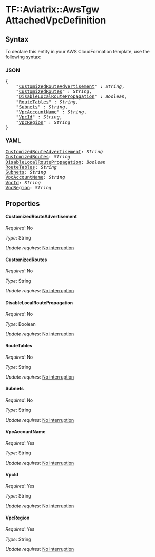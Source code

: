 # TF::Aviatrix::AwsTgw AttachedVpcDefinition

## Syntax

To declare this entity in your AWS CloudFormation template, use the following syntax:

### JSON

<pre>
{
    "<a href="#customizedrouteadvertisement" title="CustomizedRouteAdvertisement">CustomizedRouteAdvertisement</a>" : <i>String</i>,
    "<a href="#customizedroutes" title="CustomizedRoutes">CustomizedRoutes</a>" : <i>String</i>,
    "<a href="#disablelocalroutepropagation" title="DisableLocalRoutePropagation">DisableLocalRoutePropagation</a>" : <i>Boolean</i>,
    "<a href="#routetables" title="RouteTables">RouteTables</a>" : <i>String</i>,
    "<a href="#subnets" title="Subnets">Subnets</a>" : <i>String</i>,
    "<a href="#vpcaccountname" title="VpcAccountName">VpcAccountName</a>" : <i>String</i>,
    "<a href="#vpcid" title="VpcId">VpcId</a>" : <i>String</i>,
    "<a href="#vpcregion" title="VpcRegion">VpcRegion</a>" : <i>String</i>
}
</pre>

### YAML

<pre>
<a href="#customizedrouteadvertisement" title="CustomizedRouteAdvertisement">CustomizedRouteAdvertisement</a>: <i>String</i>
<a href="#customizedroutes" title="CustomizedRoutes">CustomizedRoutes</a>: <i>String</i>
<a href="#disablelocalroutepropagation" title="DisableLocalRoutePropagation">DisableLocalRoutePropagation</a>: <i>Boolean</i>
<a href="#routetables" title="RouteTables">RouteTables</a>: <i>String</i>
<a href="#subnets" title="Subnets">Subnets</a>: <i>String</i>
<a href="#vpcaccountname" title="VpcAccountName">VpcAccountName</a>: <i>String</i>
<a href="#vpcid" title="VpcId">VpcId</a>: <i>String</i>
<a href="#vpcregion" title="VpcRegion">VpcRegion</a>: <i>String</i>
</pre>

## Properties

#### CustomizedRouteAdvertisement

_Required_: No

_Type_: String

_Update requires_: [No interruption](https://docs.aws.amazon.com/AWSCloudFormation/latest/UserGuide/using-cfn-updating-stacks-update-behaviors.html#update-no-interrupt)

#### CustomizedRoutes

_Required_: No

_Type_: String

_Update requires_: [No interruption](https://docs.aws.amazon.com/AWSCloudFormation/latest/UserGuide/using-cfn-updating-stacks-update-behaviors.html#update-no-interrupt)

#### DisableLocalRoutePropagation

_Required_: No

_Type_: Boolean

_Update requires_: [No interruption](https://docs.aws.amazon.com/AWSCloudFormation/latest/UserGuide/using-cfn-updating-stacks-update-behaviors.html#update-no-interrupt)

#### RouteTables

_Required_: No

_Type_: String

_Update requires_: [No interruption](https://docs.aws.amazon.com/AWSCloudFormation/latest/UserGuide/using-cfn-updating-stacks-update-behaviors.html#update-no-interrupt)

#### Subnets

_Required_: No

_Type_: String

_Update requires_: [No interruption](https://docs.aws.amazon.com/AWSCloudFormation/latest/UserGuide/using-cfn-updating-stacks-update-behaviors.html#update-no-interrupt)

#### VpcAccountName

_Required_: Yes

_Type_: String

_Update requires_: [No interruption](https://docs.aws.amazon.com/AWSCloudFormation/latest/UserGuide/using-cfn-updating-stacks-update-behaviors.html#update-no-interrupt)

#### VpcId

_Required_: Yes

_Type_: String

_Update requires_: [No interruption](https://docs.aws.amazon.com/AWSCloudFormation/latest/UserGuide/using-cfn-updating-stacks-update-behaviors.html#update-no-interrupt)

#### VpcRegion

_Required_: Yes

_Type_: String

_Update requires_: [No interruption](https://docs.aws.amazon.com/AWSCloudFormation/latest/UserGuide/using-cfn-updating-stacks-update-behaviors.html#update-no-interrupt)


